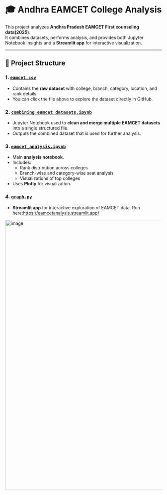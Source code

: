 # 🎓 Andhra EAMCET College Analysis

This project analyzes **Andhra Pradesh EAMCET First counseling data(2025)**.  
It combines datasets, performs analysis, and provides both Jupyter Notebook insights and a **Streamlit app** for interactive visualization.  

---

## 📂 Project Structure

### 1. [`eamcet.csv`](./eamcet.csv)
- Contains the **raw dataset** with college, branch, category, location, and rank details.
- You can click the file above to explore the dataset directly in GitHub.

### 2. [`combining eamcet datasets.ipynb`](./combining%20eamcet%20datasets.ipynb)
- Jupyter Notebook used to **clean and merge multiple EAMCET datasets** into a single structured file.
- Outputs the combined dataset that is used for further analysis.

### 3. [`eamcet_analysis.ipynb`](./eamcet_analysis.ipynb)
- Main **analysis notebook**.  
- Includes:
  - Rank distribution across colleges
  - Branch-wise and category-wise seat analysis
  - Visualizations of top colleges
- Uses **Plotly** for visualization.

### 4. [`graph.py`](./graph.py)
- **Streamlit app** for interactive exploration of EAMCET data.
Run here:<https://eamcetanalysis.streamlit.app/>


<img width="1917" height="865" alt="image" src="https://github.com/user-attachments/assets/b864fb3c-3cf4-4078-9596-636947a350ab" />
